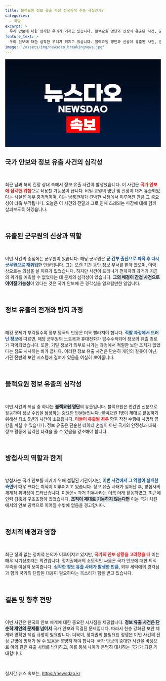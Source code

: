 ```yaml
---
title: 블랙요원 정보 유출 파장 전국가적 수준 사실인가?
categories:
  - 국방
excerpt: >
  우리 안보에 대한 심각한 우려가 커지고 있습니다. 블랙요원 명단과 신상이 유출된 사건, 군무원의 해킹 주장과 함께 북한 서버에서 발견된 불안한 정황이 드러났습니다. 과연 이 일은 우연일까요, 아니면 의도적일까요?
feature_text: >
  우리 안보에 대한 심각한 우려가 커지고 있습니다. 블랙요원 명단과 신상이 유출된 사건, 군무원의 해킹 주장과 함께 북한 서버에서 발견된 불안한 정황이 드러났습니다. 과연 이 일은 우연일까요, 아니면 의도적일까요?
image: '/assets/img/newsdao_breakingnews.jpg'
---
```


<p><img src="/assets/img/newsdao_breakingnews.jpg" alt="cryptoinkorea 속보" /></p>

<h2 data-ke-size="size26">국가 안보와 정보 유출 사건의 심각성</h2>

<p data-ke-size="size16">&nbsp;</p>

<p>최근 남과 북의 긴장 상태 속에서 정보 유출 사건이 발생했습니다. 이 사건은 <b><span style="color: #ee2323;">국가 안보에 심각한 위협</span></b>으로 작용할 가능성이 큽니다. 비밀 요원의 명단 및 신상이 대거 유출되었다는 사실은 매우 충격적이며, 이는 남북관계가 긴박한 시점에서 이루어진 만큼 그 중요성이 더욱 부각됩니다. 오늘은 이 사건의 전말과 그로 인해 초래되는 파장에 대해 함께 살펴보도록 하겠습니다.</p>

<p data-ke-size="size16">&nbsp;</p>

<h2 data-ke-size="size26">유출된 군무원의 신상과 역할</h2>

<p data-ke-size="size16">&nbsp;</p>

<p>이번 사건의 중심에는 군무원이 있습니다. 해당 군무원은 <b><span style="color: #1a5490;">군 간부 출신으로 퇴직 후 다시 군무원으로 재취업</span></b>한 인물입니다. 그는 오랜 기간 동안 정보 부서를 맡아 왔으며, 이력 상으로는 의심을 살 이유가 없었습니다. 하지만 사건이 드러나기 전까지의 과거가 지금의 위기를 예측할 수 없었다는 데 문제의 심각성이 있습니다. <b><span style="background-color: #21538527;">그의 배경이 간첩 사건으로 이어질 가능성</span></b>이 있다는 것은 국가 안보에 큰 경각심을 일으킬만한 일입니다.</p>

<p data-ke-size="size16">&nbsp;</p>

<h2 data-ke-size="size26">정보 유출의 전개와 탐지 과정</h2>

<p data-ke-size="size16">&nbsp;</p>

<p>해킹 문제가 부각될수록 정부 당국의 반응은 더욱 빨라져야 합니다. <b><span style="color: #1a5490;">적발 과정에서 드러난 정보</span></b>에 따르면, 해당 군무원의 노트북과 휴대전화가 압수수색되어 정보의 유출 경로가 파악되었습니다. 또한, 기밀 정보가 외부로 나가는 과정에서 적절한 보안 조치가 없었다는 점도 시사하는 바가 큽니다. 이러한 정보 유출 사건은 단순히 개인의 잘못이 아닌, 기관 전반의 보안 시스템에 결여가 있음을 여실히 보여줍니다.</p>

<p data-ke-size="size16">&nbsp;</p>

<h2 data-ke-size="size26">블랙요원 정보 유출의 심각성</h2>

<p data-ke-size="size16">&nbsp;</p>

<p>이번 사건의 핵심 중 하나는 <b><span style="background-color: #21538527;">블랙요원 명단</span></b>의 유출입니다. 블랙요원은 민간인 신분으로 활동하며 정보 수집을 담당하는 중요한 인물들입니다. 블랙요원 1명이 제대로 활동하기 위해선 최소 6년의 시간이 소요됩니다. <b><span style="color: #ee2323;">이들이 유출될 경우</span></b> 향후 작전 수행에 치명적 영향을 끼칠 수 있습니다. 정보 유출은 단순한 데이터 손실이 아닌 국가의 안정성과 대북 정보 활동에 심각한 타격을 줄 수 있음을 강조해야 합니다.</p>

<p data-ke-size="size16">&nbsp;</p>

<h2 data-ke-size="size26">방첩사의 역할과 한계</h2>

<p data-ke-size="size16">&nbsp;</p>

<p>방첩사는 국가 안보를 지키기 위해 설립된 기관이지만, <b><span style="color: #1a5490;">이번 사건에서 그 역할이 실패한 측면</span></b>이 매우 크다는 지적이 이루어지고 있습니다. 정보 유출 사태가 일어난 후, 방첩사의 체계적 취약성이 드러났습니다. 이들은&gt; 과거 기무사라는 이름 아래 활동하였고, 최근에 인력 감축과 구조조정이 있었습니다. <b><span style="background-color: #21538527;">조직이 제대로 기능하지 않는다면</span></b> 이는 국가 차원에서의 안보 공백으로 이어질 수밖에 없음을 경고합니다.</p>

<p data-ke-size="size16">&nbsp;</p>

<h2 data-ke-size="size26">정치적 배경과 영향</h2>

<p data-ke-size="size16">&nbsp;</p>

<p>최근 정의 없는 정치적 논의가 이루어지고 있지만, <b><span style="color: #ee2323;">국가의 안보 상황을 고려했을 때</span></b> 이는 매우 시기상조라는 의견입니다. 정치권에서의 소모적인 싸움은 국가 안보에 대한 의식 부족을 여실히 보여줍니다. <b><span style="color: #1a5490;">심각한 정보 유출 사태가 발생한 만큼</span></b>, 외부 세력에의 경각심과 함께 국가의 단합된 대응이 필요하다는 목소리가 힘을 받고 있습니다.</p>

<p data-ke-size="size16">&nbsp;</p>

<h2 data-ke-size="size26">결론 및 향후 전망</h2>

<p data-ke-size="size16">&nbsp;</p>

<p>이번 사건은 한국의 안보 체계에 대한 중요한 시사점을 제공합니다. <b><span style="background-color: #21538527;">정보 유출 사건은 단순히 개인의 문제를 넘어서</span></b> 국가 안보와 직결된 문제입니다. 따라서 한층 강화된 보안 체계와 명확한 책임 규명이 필요합니다. 더욱이, 정치권의 불필요한 정쟁은 이번 사건의 진상 규명에 방해가 될 수 있음을 분명히 해야 합니다. 국가 안보의 중대한 사건을 바탕으로 이와 같은 유출 사태를 방지하고, 이를 통해 나아가 분명히 대처하는 국가가 되길 기대합니다.</p>

<p data-ke-size="size16">&nbsp;</p>
실시간 뉴스 속보는, <a href="https://newsdao.kr" rel="dofollow">https://newsdao.kr</a>


